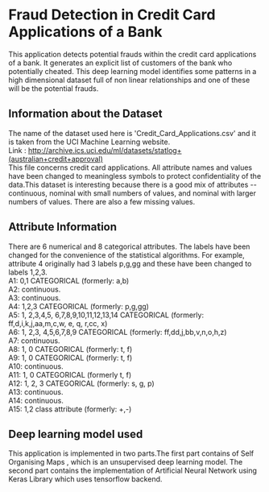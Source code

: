 # Fraud Detection in Credit Card Applications of a Bank

This application detects potential frauds within the credit card applications of a bank. It generates an explicit list of
customers of the bank who potentially cheated. This deep learning model identifies some patterns in a high dimensional dataset
full of non linear relationships and one of these will be the potential frauds.

## Information about the Dataset
The name of the dataset used here is 'Credit_Card_Applications.csv' and it is taken from the UCI Machine Learning website.<br/>
Link : http://archive.ics.uci.edu/ml/datasets/statlog+(australian+credit+approval)<br/>
This file concerns credit card applications. All attribute names and values have been changed to meaningless symbols to protect confidentiality of the data.This dataset is interesting because there is a good mix of attributes -- continuous, nominal with small numbers of values, and nominal with larger numbers of values. There are also a few missing values. 

## Attribute Information
There are 6 numerical and 8 categorical attributes. The labels have been changed for the convenience of the statistical algorithms. For example, attribute 4 originally had 3 labels p,g,gg and these have been changed to labels 1,2,3.
<br/>
A1: 0,1 CATEGORICAL (formerly: a,b)<br/>
A2: continuous.<br/>
A3: continuous.<br/>
A4: 1,2,3 CATEGORICAL (formerly: p,g,gg)<br/>
A5: 1, 2,3,4,5, 6,7,8,9,10,11,12,13,14 CATEGORICAL (formerly: ff,d,i,k,j,aa,m,c,w, e, q, r,cc, x)<br/>
A6: 1, 2,3, 4,5,6,7,8,9 CATEGORICAL (formerly: ff,dd,j,bb,v,n,o,h,z)<br/>
A7: continuous.<br/>
A8: 1, 0 CATEGORICAL (formerly: t, f)<br/>
A9: 1, 0 CATEGORICAL (formerly: t, f)<br/>
A10: continuous.<br/>
A11: 1, 0 CATEGORICAL (formerly t, f)<br/>
A12: 1, 2, 3 CATEGORICAL (formerly: s, g, p)<br/>
A13: continuous.<br/>
A14: continuous.<br/>
A15: 1,2 class attribute (formerly: +,-) <br/>

## Deep learning model used
This application is implemented in two parts.The first part contains of Self Organising Maps , which is an unsupervised deep learning model.
The second part contains the implementation of Artificial Neural Network using Keras Library which uses tensorflow backend.